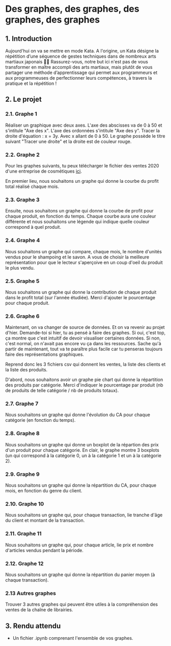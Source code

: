 # Des graphes, des graphes, des graphes, des graphes 

## 1. Introduction
Aujourd'hui on va se mettre en mode Kata. A l'origine, un Kata désigne la répétition d’une séquence de gestes techniques dans de nombreux arts martiaux japonais 🥋🥋 Rassurez-vous, notre but ici n'est pas de vous transformer en maître accompli des arts martiaux, mais plutôt de vous partager une méthode d’apprentissage qui permet aux programmeurs et aux programmeuses de perfectionner leurs compétences, à travers la pratique et la répétition !

## 2. Le projet

### 2.1. Graphe 1
Réaliser un graphique avec deux axes. L'axe des abscisses va de 0 à 50 et s'intitule "Axe des x". L'axe des ordonnées s'intitule "Axe des y".
Tracer la droite d'équation : x = 3y. Avec x allant de 0 à 50.
Le graphe possède le titre suivant "Tracer une droite" et la droite est de couleur rouge.

### 2.2. Graphe 2
Pour les graphes suivants, tu peux télécharger le fichier des ventes 2020 d'une entreprise de cosmétiques [ici](https://drive.google.com/file/d/1_zBTsqSe_a3JTvc7I-VZ2tJgogI0VFFl/view?usp=sharing).

En premier lieu, nous souhaitons un graphe qui donne la courbe du profit total réalisé chaque mois.

### 2.3. Graphe 3
Ensuite, nous souhaitons un graphe qui donne la courbe de profit pour chaque produit, en fonction du temps.
Chaque courbe aura une couleur différente et nous souhaitons une légende qui indique quelle couleur correspond à quel produit.

### 2.4. Graphe 4
Nous souhaitons un graphe qui compare, chaque mois, le nombre d'unités vendus pour le shampoing et le savon. A vous de choisir la meilleure représentation pour que le lecteur s'aperçoive en un coup d'oeil du produit le plus vendu. 

### 2.5. Graphe 5
Nous souhaitons un graphe qui donne la contribution de chaque produit dans le profit total (sur l'année étudiée). Merci d'ajouter le pourcentage pour chaque produit.

### 2.6. Graphe 6
Maintenant, on va changer de source de données. Et on va revenir au projet d'hier. Demande-toi si hier, tu as pensé à faire des graphes. Si oui, c'est top, ça montre que c'est intuitif de devoir visualiser certaines données. Si non, c'est normal, on n'avait pas encore vu ça dans les ressources. Sache qu'à partir de maintenant, tout va te paraître plus facile car tu penseras toujours faire des représentations graphiques.

Reprend donc les 3 fichiers csv qui donnent les ventes, la liste des clients et la liste des produits.

D'abord, nous souhaitons avoir un graphe pie chart qui donne la répartition des produits par catégorie. Merci d'indiquer le pourcentage par produit (nb de produits de telle catégorie / nb de produits totaux).


### 2.7. Graphe 7

Nous souhaitons un graphe qui donne l'évolution du CA pour chaque catégorie (en fonction du temps).

### 2.8. Graphe 8

Nous souhaitons un graphe qui donne un boxplot de la répartion des prix d'un produit pour chaque catégorie. En clair, le graphe montre 3 boxplots (un qui correspond à la catégorie 0, un à la catégorie 1 et un à la catégorie 2).

### 2.9. Graphe 9

Nous souhaitons un graphe qui donne la répartition du CA, pour chaque mois, en fonction du genre du client.


### 2.10. Graphe 10

Nous souhaitons un graphe qui, pour chaque transaction, lie tranche d'âge du client et montant de la transaction.

### 2.11. Graphe 11

Nous souhaitons un graphe qui, pour chaque article, lie prix et nombre d'articles vendus pendant la période.

### 2.12. Graphe 12

Nous souhaitons un graphe qui donne la répartition du panier moyen (à chaque transaction).

### 2.13 Autres graphes

Trouver 3 autres graphes qui peuvent être utiles à la compréhension des ventes de la chaîne de librairies.

## 3. Rendu attendu
- Un fichier .ipynb comprenant l'ensemble de vos graphes.
